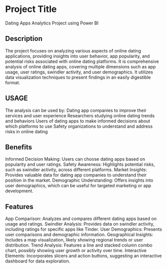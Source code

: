 # Project Title
Dating Apps Analytics Project using Power BI
## Description
The project focuses on analyzing various aspects of online dating applications, providing insights into user behavior, app popularity, and potential risks associated with online dating platforms. It is comprehensive analysis of online dating apps, covering multiple dimensions such as app usage, user ratings, swindler activity, and user demographics. It utilizes data visualization techniques to present findings in an easily digestible format.
## USAGE 
The analysis can be used by:
Dating app companies to improve their services and user experience
Researchers studying online dating trends and behaviors
Users of dating apps to make informed decisions about which platforms to use
Safety organizations to understand and address risks in online dating
## Benefits
Informed Decision Making: Users can choose dating apps based on popularity and user ratings.
Safety Awareness: Highlights potential risks, such as swindler activity, across different platforms.
Market Insights: Provides valuable data for dating app companies to understand their position in the market.
Demographic Understanding: Offers insights into user demographics, which can be useful for targeted marketing or app development.
## Features
App Comparison: Analyzes and compares different dating apps based on usage and ratings.
Swindler Analysis: Provides data on swindler activity, including ratings for specific apps like Tinder.
User Demographics: Presents user comparisons and demographic information.
Geographical Insights: Includes a map visualization, likely showing regional trends or user distribution.
Trend Analysis: Features a line and stacked column combo chart, possibly showing user growth or activity over time.
Interactive Elements: Incorporates slicers and action buttons, suggesting an interactive dashboard for data exploration.

